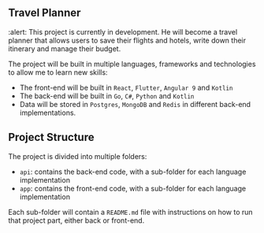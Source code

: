 ## Travel Planner

:alert: This project is currently in development. 
He will become a travel planner that allows users to save their flights and hotels, write down their itinerary and manage their budget.

The project will be built in multiple languages, frameworks and technologies to allow me to learn new skills:
- The front-end will be built in `React`, `Flutter`, `Angular 9` and `Kotlin`
- The back-end will be built in `Go`, `C#`, `Python` and `Kotlin`
- Data will be stored in `Postgres`, `MongoDB` and `Redis` in different back-end implementations.

## Project Structure

The project is divided into multiple folders:
- `api`: contains the back-end code, with a sub-folder for each language implementation
- `app`: contains the front-end code, with a sub-folder for each language implementation

Each sub-folder will contain a `README.md` file with instructions on how to run that project part, either back or front-end.


